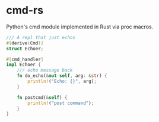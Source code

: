# cmd-rs

Python's cmd module implemented in Rust via proc macros. 

```rust
/// A repl that just echos
#[derive(Cmd)]
struct Echoer;

#[cmd_handler]
impl Echoer {
    /// echo message back
    fn do_echo(&mut self, arg: &str) {
        println!("Echo: {}", arg);
    }

    fn postcmd(&self) {
        println!("post command");
    }
}
```
